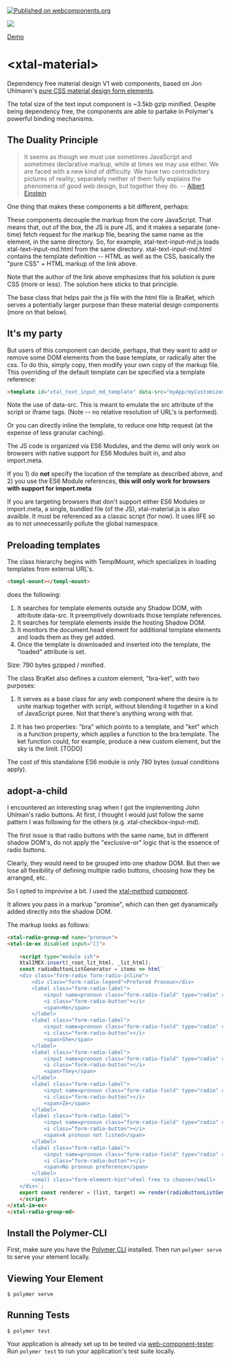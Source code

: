 [![Published on webcomponents.org](https://img.shields.io/badge/webcomponents.org-published-blue.svg)](https://www.webcomponents.org/element/bahrus/xtal-material)

<a href="https://nodei.co/npm/xtal-material/"><img src="https://nodei.co/npm/xtal-material.png"></a>

<a href="https://www.webcomponents.org/element/bahrus/xtal-material/demo/demo/index.html">Demo</a>

# \<xtal-material\>

Dependency free material design V1 web components, based on Jon Uhlmann's [pure CSS material design form elements](https://codepen.io/jonnitto/pen/OVmvPB). 

The total size of the text input component is ~3.5kb gzip minified.  Despite being dependency free, the components are able to partake in Polymer's powerful binding mechanisms.

## The Duality Principle

>It seems as though we must use sometimes JavaScript and sometimes declarative markup, while at times we may use either. We are faced with a new kind of difficulty. We have two contradictory pictures of reality; separately neither of them fully explains the phenomena of good web design, but together they do. -- [Albert Einstein](https://en.wikipedia.org/wiki/Wave%E2%80%93particle_duality)

One thing that makes these components a bit different, perhaps:

These components decouple the markup from the core JavaScript.  That means that, out of the box, the JS is pure JS, and it makes a separate (one-time) fetch request for the markup file, bearing the same name as the element, in the same directory.  So, for example, xtal-text-input-md.js loads xtal-text-input-md.html from the same directory.  xtal-text-input-md.html contains the template definition -- HTML as well as the CSS, basically the "pure CSS" + HTML markup of the link above.



Note that the author of the link above emphasizes that his solution is pure CSS (more or less).  The solution here sticks to that principle.

The base class that helps pair the js file with the html file is BraKet, which serves a potentially larger purpose than these material design components (more on that below). 

## It's my party

But users of this component can decide, perhaps, that they want to add or remove some DOM elements from the base template, or radically alter the css.  To do this, simply copy, then modify your own copy of the markup file.  This overriding of the default template can be specified via a template reference:

```html
<template id="xtal_text_input_md_template" data-src="myApp/myCustomizedVersion/my-neon-lipstick-text-box.html"></template>
```

Note the use of data-src.  This is meant to emulate the src attribute of the script or iframe tags.  (Note -- no relative resolution of URL's is performed).

Or you can directly inline the template, to reduce one http request (at the expense of less granular caching).

The JS code is organized via ES6 Modules, and the demo will only work on browsers with native support for ES6 Modules built in, and also import.meta.

If you 1) do **not** specify the location of the template as described above, and 2) you use the ES6 Module references,  **this will only work for browsers with support for import.meta**


If you are targeting browsers that don't support either ES6 Modules or import.meta,  a single, bundled file (of the JS), xtal-material.js is also availble. It must be referenced as a classic script (for now).  It uses IIFE so as to not unnecessarily pollute the global namespace.

## Preloading templates

The class hierarchy begins with TemplMount, which specializes in loading templates from external URL's.

```html
<templ-mount></templ-mount>
```

does the following:

1)  It searches for template elements outside any Shadow DOM, with attribute data-src.  It preemptively downloads those template references.
2)  It searches for template elements inside the hosting Shadow DOM.
3)  It monitors the document.head element for additional template elements and loads them as they get added.
4)  Once the template is downloaded and inserted into the template, the "loaded" attribute is set.

Size:  790 bytes gzipped / minified.

The class BraKet also defines a custom element, "bra-ket", with two purposes:

1)  It serves as a base class for any web component where the desire is to unite markup together with script, without blending it together in a kind of JavaScript puree.  Not that there's anything wrong with that.

2)  It has two properties:  "bra" which points to a template, and "ket" which is a function property, which applies a function to the bra template.  The ket function could, for example, produce a new custom element, but the sky is the limit. [TODO]

The cost of this standalone ES6 module is only 780 bytes (usual conditions apply).

## adopt-a-child

I encountered an interesting snag when I got the implementing John Uhlman's radio buttons. At first, I thought I would just follow the same pattern I was following for the others (e.g. xtal-checkbox-input-md).

The first issue is that radio buttons with the same name, but in different shadow DOM's, do not apply the "exclusive-or" logic that is the essence of radio buttons.

Clearly, they would need to be grouped into one shadow DOM.  But then we lose all flexibility of defining multiple radio buttons, choosing how they be arranged, etc.

So I opted to improvise a bit.  I used the [xtal-method](https://github.com/bahrus/xtal-method#adoption-services) [component](https://www.webcomponents.org/element/@@npm/xtal-method).

It allows you pass in a markup "promise", which can then get dyanamically added directly into the shadow DOM.

The markup looks as follows:

```html
<xtal-radio-group-md name="pronoun">
<xtal-im-ex disabled input="[]">
    
    <script type="module ish">
    XtalIMEX.insert(_root_lit_html, _lit_html);
    const radioButtonListGenerator = items => html`
    <div class="form-radio form-radio-inline">
        <div class="form-radio-legend">Prefered Pronoun</div>
        <label class="form-radio-label">
            <input name=pronoun class="form-radio-field" type="radio" required value="He" />
            <i class="form-radio-button"></i>
            <span>He</span>
        </label>
        <label class="form-radio-label">
            <input name=pronoun class="form-radio-field" type="radio" required value="She" />
            <i class="form-radio-button"></i>
            <span>She</span>
        </label>
        <label class="form-radio-label">
            <input name=pronoun class="form-radio-field" type="radio" required value="They" />
            <i class="form-radio-button"></i>
            <span>They</span>
        </label>
        <label class="form-radio-label">
            <input name=pronoun class="form-radio-field" type="radio" required value="Ze" />
            <i class="form-radio-button"></i>
            <span>Ze</span>
        </label>
        <label class="form-radio-label">
            <input name=pronoun class="form-radio-field" type="radio" required value="A pronoun not listed" />
            <i class="form-radio-button"></i>
            <span>A pronoun not listed</span>
        </label>
        <label class="form-radio-label">
            <input name=pronoun class="form-radio-field" type="radio" required value="No pronoun preference" />
            <i class="form-radio-button"></i>
            <span>No pronoun preference</span>
        </label>
        <small class="form-element-hint">Feel free to choose</small>
    </div>`;
    export const renderer = (list, target) => render(radioButtonListGenerator(list), target);
    </script>
</xtal-im-ex>
</xtal-radio-group-md>
```

## Install the Polymer-CLI

First, make sure you have the [Polymer CLI](https://www.npmjs.com/package/polymer-cli) installed. Then run `polymer serve` to serve your element locally.

## Viewing Your Element

```
$ polymer serve
```

## Running Tests

```
$ polymer test
```

Your application is already set up to be tested via [web-component-tester](https://github.com/Polymer/web-component-tester). Run `polymer test` to run your application's test suite locally.
